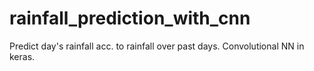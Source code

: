 # rainfall_prediction_with_cnn
Predict day's rainfall acc. to rainfall over past days. Convolutional NN in keras.
